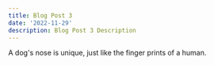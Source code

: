 ```yaml
---
title: Blog Post 3
date: '2022-11-29'
description: Blog Post 3 Description
---
```


A dog's nose is unique, just like the finger prints of a human.
